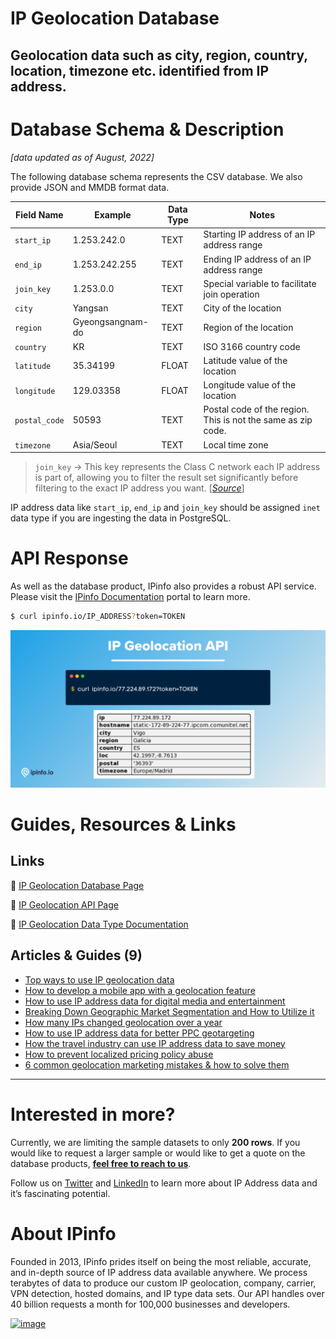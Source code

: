 # IP Geolocation Database

## Geolocation data such as city, region, country, location, timezone etc. identified from IP address.

# Database Schema & Description

*[data updated as of August, 2022]*

The following database schema represents the CSV database. We also provide JSON and MMDB format data.

| Field Name | Example | Data Type | Notes |
| --- | --- | --- | --- |
| `start_ip` | 1.253.242.0 | TEXT | Starting IP address of an IP address range |
| `end_ip` | 1.253.242.255 | TEXT | Ending IP address of an IP address range |
| `join_key` | 1.253.0.0 | TEXT | Special variable to facilitate join operation |
| `city` | Yangsan | TEXT | City of the location |
| `region` | Gyeongsangnam-do | TEXT | Region of the location |
| `country` | KR | TEXT | ISO 3166 country code |
| `latitude` | 35.34199 | FLOAT | Latitude value of the location |
| `longitude` | 129.03358 | FLOAT | Longitude value of the location |
| `postal_code` | 50593 | TEXT | Postal code of the region. This is not the same as zip code. |
| `timezone` | Asia/Seoul | TEXT | Local time zone |

> `join_key` → This key represents the Class C network each IP address is part of, allowing you to filter the result set significantly before filtering to the exact IP address you want. [[*Source*](https://ipinfo.io/blog/ingesting-ipinfo-geolocation-data-with-postgresql-13/)]
> 

IP address data like `start_ip`, `end_ip` and `join_key` should be assigned `inet` data type if you are ingesting the data in PostgreSQL.

# API Response

As well as the database product, IPinfo also provides a robust API service. Please visit the [IPinfo Documentation](https://ipinfo.io/developers) portal to learn more.

```bash
$ curl ipinfo.io/IP_ADDRESS?token=TOKEN
```

![IP Geolocation API (1).png](../assets/IP_Geolocation_API.png)

# Guides, Resources & Links

## Links

🔗 [IP Geolocation Database Page](https://ipinfo.io/products/ip-geolocation-database)

🔗 [IP Geolocation API Page](https://ipinfo.io/products/ip-geolocation-api)

🔗 [IP Geolocation Data Type Documentation](https://ipinfo.io/developers/data-types#geolocation-data)

## Articles & Guides (9)

- [Top ways to use IP geolocation data](https://ipinfo.io/blog/top-ways-to-use-ip-geolocation-data/)
- [How to develop a mobile app with a geolocation feature](https://ipinfo.io/blog/how-to-develop-a-mobile-application-software-with-a-geolocation-feature/)
- [How to use IP address data for digital media and entertainment](https://ipinfo.io/blog/ip-address-data-for-digital-media-and-entertainment/)
- [Breaking Down Geographic Market Segmentation and How to Utilize it](https://ipinfo.io/blog/breaking-down-geographic-market-segmentation-and-how-to-utilize-it/)
- [How many IPs changed geolocation over a year](https://ipinfo.io/blog/how-many-ips-change-geolocation-over-a-year/)
- [How to use IP address data for better PPC geotargeting](https://ipinfo.io/blog/how-to-use-ip-address-data-for-better-ppc-geotargeting/)
- [How the travel industry can use IP address data to save money](https://ipinfo.io/blog/how-the-travel-industry-can-use-ip-address-data-to-save-money/)
- [How to prevent localized pricing policy abuse](https://ipinfo.io/blog/how-to-prevent-localized-pricing-policy-abuse/)
- [6 common geolocation marketing mistakes & how to solve them](https://ipinfo.io/blog/6-common-geolocation-marketing-mistakes-how-to-solve-them/)

---

# Interested in more?

Currently, we are limiting the sample datasets to only **200 rows**. If you would like to request a larger sample or would like to get a quote on the database products, **[feel free to reach to us](https://ipinfo.io/products/ip-database-download#request_form)**.

Follow us on [Twitter](https://twitter.com/ipinfoio) and [LinkedIn](https://www.linkedin.com/company/ipinfo/) to learn more about IP Address data and it’s fascinating potential.

# About IPinfo

Founded in 2013, IPinfo prides itself on being the most reliable, accurate, and in-depth source of IP address data available anywhere. We process terabytes of data to produce our custom IP geolocation, company, carrier, VPN detection, hosted domains, and IP type data sets. Our API handles over 40 billion requests a month for 100,000 businesses and developers.

[![image](https://avatars3.githubusercontent.com/u/15721521?s=128&u=7bb7dde5c4991335fb234e68a30971944abc6bf3&v=4)](https://ipinfo.io/)